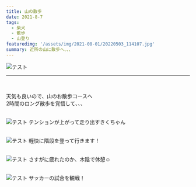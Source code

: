 ```yaml
---
title: 山の散歩
date: 2021-8-7
tags: 
  - 柴犬
  - 散歩
  - 山登り
featuredimg: '/assets/img/2021-08-01/20220503_114107.jpg' 
summary: 近所の山に散歩へ、、、
---
```

![テスト](https://k-kash.s3.us-west-1.amazonaws.com/2021-08-01/20220503_114107.jpg "サンプル")
<br>
***
<br>

天気も良いので、山のお散歩コースへ<br>
2時間のロング散歩を覚悟して、、、
<br>
<br>


![テスト](https://k-kash.s3.us-west-1.amazonaws.com/2021-08-01/20220503_114306.jpg "サンプル")
テンションが上がって走り出すきくちゃん
<br>
<br>

![テスト](https://k-kash.s3.us-west-1.amazonaws.com/2021-08-01/20211107_100201.jpg "サンプル")
軽快に階段を登って行きます！
<br>
<br>

![テスト](https://k-kash.s3.us-west-1.amazonaws.com/2021-08-01/20220503_115303.jpg "サンプル")
さすがに疲れたのか、木陰で休憩:relaxed:
<br>
<br>

![テスト](https://k-kash.s3.us-west-1.amazonaws.com/2021-08-01/20220503_115903.jpg "サンプル")
サッカーの試合を観戦！
<br>
<br>



